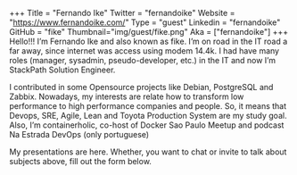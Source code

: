 +++
Title = "Fernando Ike"
Twitter = "fernandoike"
Website = "https://www.fernandoike.com/"
Type = "guest"
Linkedin = "fernandoike"
GitHub = "fike"
Thumbnail="img/guest/fike.png"
Aka = ["fernandoike"]
+++
Hello!!! I’m Fernando Ike and also known as fike. I’m on road in the IT road a far away, since internet was access using modem 14.4k. I had have many roles (manager, sysadmin, pseudo-developer, etc.) in the IT and now I’m StackPath Solution Engineer.

I contributed in some Opensource projects like Debian, PostgreSQL and Zabbix. Nowadays, my interests are relate how to transform low performance to high performance companies and people. So, it means that Devops, SRE, Agile, Lean and Toyota Production System are my study goal. Also, I’m containerholic, co-host of Docker Sao Paulo Meetup and podcast Na Estrada DevOps (only portuguese)

My presentations are here. Whether, you want to chat or invite to talk about subjects above, fill out the form below.